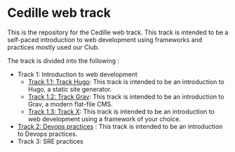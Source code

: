 # Cedille web track

This is the repository for the Cedille web track. This track is intended to be a
self-paced introduction to web development using frameworks and practices mostly
used our Club.

The track is divided into the following :

- Track 1: Introduction to web development
  - [Track 1.1: Track Hugo](1-1_track_hugo/README.md): This track is intended to
    be an introduction to Hugo, a static site generator.
  - [Track 1.2: Track Grav](1-2_track_grav/README.md): This track is intended to
    be an introduction to Grav, a modern flat-file CMS.
  - [Track 1.3: Track X](1-3_track_x/README.md): This track is intended to be an
    introduction to web development using a framework of your choice.
- [Track 2: Devops practices](2_devops/README.md) : This track is
  intended to be an introduction to Devops practices.
- Track 3: SRE practices
